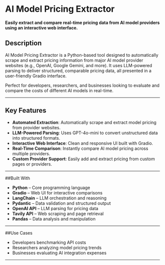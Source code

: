 # AI Model Pricing Extractor

**Easily extract and compare real-time pricing data from AI model providers using an interactive web interface.**

## Description

AI Model Pricing Extractor is a Python-based tool designed to automatically scrape and extract pricing information from major AI model provider websites (e.g., OpenAI, Google Gemini, and more). It uses LLM-powered parsing to deliver structured, comparable pricing data, all presented in a user-friendly Gradio interface.

Perfect for developers, researchers, and businesses looking to evaluate and compare the costs of different AI models in real-time.

---

## Key Features

- **Automated Extraction**: Automatically scrape and extract model pricing from provider websites.
- **LLM-Powered Parsing**: Uses GPT-4o-mini to convert unstructured data into structured formats.
- **Interactive Web Interface**: Clean and responsive UI built with Gradio.
- **Real-Time Comparison**: Instantly compare AI model pricing across multiple providers.
- **Custom Provider Support**: Easily add and extract pricing from custom pages or providers.

---

##Built With

- **Python** – Core programming language  
- **Gradio** – Web UI for interactive comparisons  
- **LangChain** – LLM orchestration and reasoning  
- **Pydantic** – Data validation and structured output  
- **OpenAI API** – LLM parsing for pricing data  
- **Tavily API** – Web scraping and page retrieval  
- **Pandas** – Data analysis and manipulation

---

##Use Cases

- Developers benchmarking API costs  
- Researchers analyzing model pricing trends  
- Businesses evaluating AI integration expenses  

---
